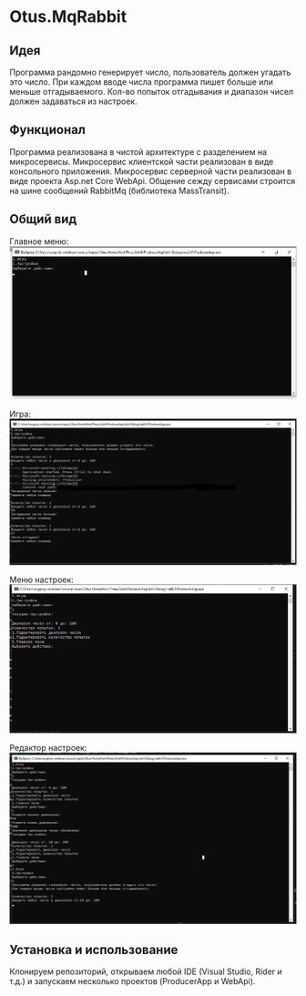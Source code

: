 # Otus.MqRabbit
## Идея
Программа рандомно генерирует число, пользователь должен угадать это число.
При каждом вводе числа программа пишет больше или меньше отгадываемого.
Кол-во попыток отгадывания и диапазон чисел должен задаваться из настроек.

## Функционал
Программа реализована в чистой архитектуре с разделением на микросервисы.
Микросервис клиентской части реализован в виде консольного приложения.
Микросервис серверной части реализован в виде проекта Asp.net Core WebApi.
Общение сежду сервисами строится на шине сообщений RabbitMq (библиотека MassTransit).

## Общий вид
Главное меню:
![alt text](https://github.com/E-A-Volobuev/Otus.MqRabbit/blob/master/%D0%93%D0%BB%D0%B0%D0%B2%D0%BD%D0%BE%D0%B5%20%D0%BC%D0%B5%D0%BD%D1%8E.png)

Игра:
![alt text](https://github.com/E-A-Volobuev/Otus.MqRabbit/blob/master/%D0%98%D0%B3%D1%80%D0%B0.png)

Меню настроек:
![alt text](https://github.com/E-A-Volobuev/Otus.MqRabbit/blob/master/%D0%9C%D0%B5%D0%BD%D1%8E%20%D0%BD%D0%B0%D1%81%D1%82%D1%80%D0%BE%D0%B5%D0%BA.png)

Редактор настроек:
![alt text](https://github.com/E-A-Volobuev/Otus.MqRabbit/blob/master/%D0%A0%D0%B5%D0%B4%D0%B0%D0%BA%D1%82%D0%BE%D1%80%20%D0%BD%D0%B0%D1%81%D1%82%D1%80%D0%BE%D0%B5%D0%BA.png)

## Установка и использование
Клонируем репозиторий, открываем любой IDE (Visual Studio, Rider и т.д.) и запускаем несколько проектов (ProducerApp и WebApi).
